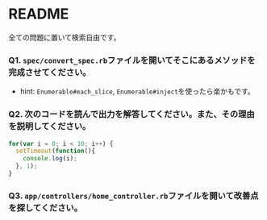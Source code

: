 # README

全ての問題に置いて検索自由です。

### Q1. `spec/convert_spec.rb`ファイルを開いてそこにあるメソッドを完成させてください。

- hint: `Enumerable#each_slice`, `Enumerable#inject`を使ったら楽かもです。

### Q2. 次のコードを読んで出力を解答してください。また、その理由を説明してください。

```js
for(var i = 0; i < 10; i++) {
  setTimeout(function(){
    console.log(i);
  }, 1);
}
```

### Q3. `app/controllers/home_controller.rb`ファイルを開いて改善点を探してください。
